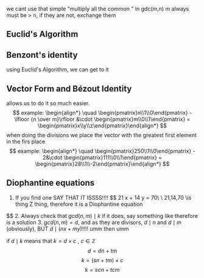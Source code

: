 we cant use that simple "multiply all the common "
in gdc(m,n) m always must be > n, if they are not, exchange them

## Euclid's Algorithm

## Benzont's identity
using Euclid's Algorithm, we can get to it

## Vector Form and Bézout Identity
allows us to do it so much easier.
$$
example:
\begin{align*} \quad \begin{pmatrix}n\\1\\0\end{pmatrix}
-\lfloor {n \over m}\rfloor  &\cdot \begin{pmatrix}m\\0\\1\end{pmatrix} = \begin{pmatrix}x\\y\\z\end{pmatrix}\end{align*}
$$
when doing the divisions we place the vector with the greatest  first element in the firs place
$$
example:
\begin{align*} \quad \begin{pmatrix}250\\1\\0\end{pmatrix} - 2&\cdot \begin{pmatrix}111\\0\\1\end{pmatrix} = \begin{pmatrix}28\\1\\-2\end{pmatrix}\end{align*}
$$

## Diophantine equations
1. If you find one SAY THAT IT ISSSS!!!! 
$$
	21 x + 14 y = 70\\
	\\
	21,14,70 \is thing Z thing, therefore it is a Diophantine equation
	
$$
2. Always check that $gcd (n,m) \mid k$  if it does, say something like therefore is a solution
3. $gcd(n,m) = d$, and as they are divisors, $d \mid n$ and $d \mid m$ (obviously), BUT $d \mid (nx + my)$!!!!
umm then umm

if $d \mid k$ means that $k = d \times c$ , $c \in \mathbb Z$
$$d = dn + tm$$
$$k = (sn + tm) \times c$$
$$k = scn + tcm$$
## 

 
